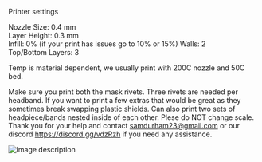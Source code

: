 Printer settings

Nozzle Size: 0.4 mm\
Layer Height: 0.3 mm\
Infill: 0%  (if your print has issues go to 10% or 15%)
Walls: 2\
Top/Bottom Layers: 3  

Temp is material dependent, we usually print with 200C nozzle and 50C bed.

Make sure you print both the mask rivets.  Three rivets are needed per headband.  If you want to print a few extras that would be great as they sometimes break swapping plastic shields.  Can also print two sets of headpiece/bands nested inside of each other. Plese do NOT change scale.  Thank you for your help and contact samdurham23@gmail.com or our discord https://discord.gg/vdzRzh if you need any assistance.

![Image description](https://i.imgur.com/JlaqWbB.jpg)
